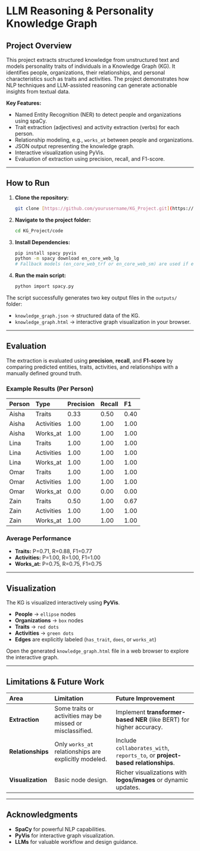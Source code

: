 # LLM Reasoning & Personality Knowledge Graph

## Project Overview
This project extracts structured knowledge from unstructured text and models personality traits of individuals in a Knowledge Graph (KG). It identifies people, organizations, their relationships, and personal characteristics such as traits and activities. The project demonstrates how NLP techniques and LLM-assisted reasoning can generate actionable insights from textual data.

**Key Features:**
- Named Entity Recognition (NER) to detect people and organizations using spaCy.  
- Trait extraction (adjectives) and activity extraction (verbs) for each person.  
- Relationship modeling, e.g., `works_at` between people and organizations.  
- JSON output representing the knowledge graph.  
- Interactive visualization using PyVis.  
- Evaluation of extraction using precision, recall, and F1-score.

---

## How to Run

1.  **Clone the repository:**
    ```bash
    git clone [https://github.com/yourusername/KG_Project.git](https://github.com/yourusername/KG_Project.git)
    ```
2.  **Navigate to the project folder:**
    ```bash
    cd KG_Project/code
    ```
3.  **Install Dependencies:**
    ```bash
    pip install spacy pyvis
    python -m spacy download en_core_web_lg
    # Fallback models (en_core_web_trf or en_core_web_sm) are used if en_core_web_lg is unavailable.
    ```
4.  **Run the main script:**
    ```bash
    python import spacy.py
    ```

The script successfully generates two key output files in the `outputs/` folder:
- `knowledge_graph.json` → structured data of the KG.
- `knowledge_graph.html` → interactive graph visualization in your browser.

---

## Evaluation

The extraction is evaluated using **precision**, **recall**, and **F1-score** by comparing predicted entities, traits, activities, and relationships with a manually defined ground truth.

### Example Results (Per Person)

| Person | Type | Precision | Recall | F1 |
| :--- | :--- | :--- | :--- | :--- |
| Aisha | Traits | 0.33 | 0.50 | 0.40 |
| Aisha | Activities | 1.00 | 1.00 | 1.00 |
| Aisha | Works\_at | 1.00 | 1.00 | 1.00 |
| Lina | Traits | 1.00 | 1.00 | 1.00 |
| Lina | Activities | 1.00 | 1.00 | 1.00 |
| Lina | Works\_at | 1.00 | 1.00 | 1.00 |
| Omar | Traits | 1.00 | 1.00 | 1.00 |
| Omar | Activities | 1.00 | 1.00 | 1.00 |
| Omar | Works\_at | 0.00 | 0.00 | 0.00 |
| Zain | Traits | 0.50 | 1.00 | 0.67 |
| Zain | Activities | 1.00 | 1.00 | 1.00 |
| Zain | Works\_at | 1.00 | 1.00 | 1.00 |

### Average Performance

- **Traits:** P=0.71, R=0.88, F1=0.77
- **Activities:** P=1.00, R=1.00, F1=1.00
- **Works\_at:** P=0.75, R=0.75, F1=0.75

---

## Visualization

The KG is visualized interactively using **PyVis**.

- **People** → `ellipse` nodes
- **Organizations** → `box` nodes
- **Traits** → `red dots`
- **Activities** → `green dots`
- **Edges** are explicitly labeled (`has_trait`, `does`, or `works_at`)

Open the generated `knowledge_graph.html` file in a web browser to explore the interactive graph.

---

## Limitations & Future Work

| Area | Limitation | Future Improvement |
| :--- | :--- | :--- |
| **Extraction** | Some traits or activities may be missed or misclassified. | Implement **transformer-based NER** (like BERT) for higher accuracy. |
| **Relationships** | Only `works_at` relationships are explicitly modeled. | Include `collaborates_with`, `reports_to`, or **project-based relationships**. |
| **Visualization** | Basic node design. | Richer visualizations with **logos/images** or dynamic updates. |

---

## Acknowledgments

- **SpaCy** for powerful NLP capabilities.
- **PyVis** for interactive graph visualization.
- **LLMs** for valuable workflow and design guidance.
